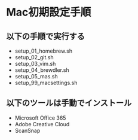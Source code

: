 # Mac初期設定手順

## 以下の手順で実行する
* setup_01_homebrew.sh 
* setup_02_git.sh
* setup_03_vim.sh
* setup_04_brewdler.sh
* setup_05_mas.sh
* setup_99_macsettings.sh

## 以下のツールは手動でインストール
* Microsoft Office 365
* Adobe Creative Cloud
* ScanSnap
